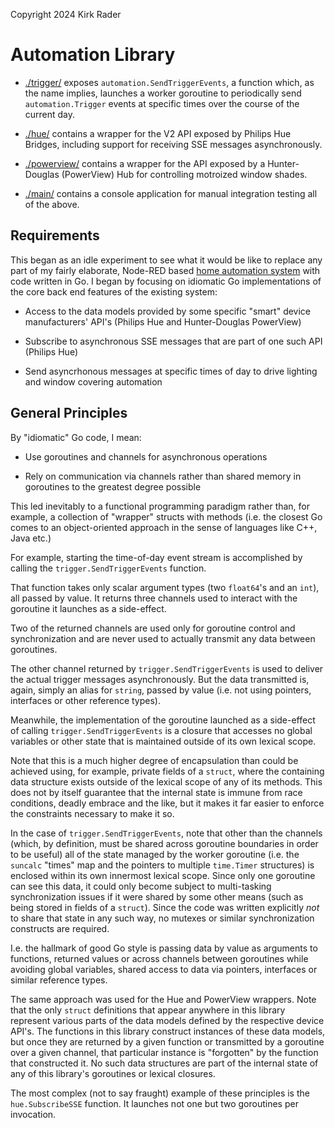 Copyright 2024 Kirk Rader

# Automation Library

- [./trigger/](./trigger/) exposes `automation.SendTriggerEvents`, a function
  which, as the name implies, launches a worker goroutine to periodically send
  `automation.Trigger` events at specific times over the course of the current
  day.

- [./hue/](./hue/) contains a wrapper for the V2 API exposed by Philips Hue
  Bridges, including support for receiving SSE messages asynchronously.

- [./powerview/](./powerview/) contains a wrapper for the API exposed by a
  Hunter-Douglas (PowerView) Hub for controlling motroized window shades.

- [./main/](./main/) contains a console application for manual integration
  testing all of the above.

## Requirements

This began as an idle experiment to see what it would be like to replace any
part of my fairly elaborate, Node-RED based [home automation
system](https://github.com/parasaurolophus/home-automation) with code written
in Go. I began by focusing on idiomatic Go implementations of the core back end
features of the existing system:

- Access to the data models provided by some specific "smart" device
  manufacturers' API's (Philips Hue and Hunter-Douglas PowerView)

- Subscribe to asynchronous SSE messages that are part of one such API (Philips Hue)

- Send asyncrhonous messages at specific times of day to drive lighting and
  window covering automation

## General Principles

By "idiomatic" Go code, I mean:

- Use goroutines and channels for asynchronous operations

- Rely on communication via channels rather than shared memory in goroutines to
  the greatest degree possible

This led inevitably to a functional programming paradigm rather than, for
example, a collection of "wrapper" structs with methods (i.e. the closest Go
comes to an object-oriented approach in the sense of languages like C++, Java
etc.)

For example, starting the time-of-day event stream is accomplished by calling
the `trigger.SendTriggerEvents` function.

That function takes only scalar argument types (two `float64`'s and an `int`),
all passed by value. It returns three channels used  to interact with the
goroutine it launches as a side-effect.

Two of the returned channels are used only for goroutine control and
synchronization and are never used to actually transmit any data between
goroutines.

The other channel returned by `trigger.SendTriggerEvents` is used to deliver
the actual trigger messages asynchronously. But the data transmitted is, again,
simply an alias for `string`, passed by value (i.e. not using pointers,
interfaces or other reference types).

Meanwhile, the implementation of the goroutine launched as a side-effect of
calling `trigger.SendTriggerEvents` is a closure that accesses no global
variables or other state that is maintained outside of its own lexical scope.

Note that this is a much higher degree of encapsulation than could be achieved
using, for example, private fields of a `struct`, where the containing data
structure exists outside of the lexical scope of any of its methods. This does
not by itself guarantee that the internal state is immune from race conditions,
deadly embrace and the like, but it makes it far easier to enforce the
constraints necessary to make it so.

In the case of `trigger.SendTriggerEvents`, note that other than the channels
(which, by definition, must be shared across goroutine boundaries in order to
be useful) all of the state managed by the worker goroutine (i.e. the `suncalc`
"times" map and the pointers to multiple `time.Timer` structures) is enclosed
within its own innermost lexical scope. Since only one goroutine can see this
data, it could only become subject to multi-tasking synchronization issues if
it were shared by some other means (such as being stored in fields of a
`struct`). Since the code was written explicitly _not_ to share that state in
any such way, no mutexes or similar synchronization constructs are required.

I.e. the hallmark of good Go style is passing data by value as arguments to
functions, returned values or across channels between goroutines while avoiding
global variables, shared access to data via pointers, interfaces or similar
reference types.

The same approach was used for the Hue and PowerView wrappers. Note that the
only `struct` definitions that appear anywhere in this library represent
various parts of the data models defined by the respective device API's. The
functions in this library construct instances of these data models, but once
they are returned by a given function or transmitted by a goroutine over a
given channel, that particular instance is "forgotten" by the function that
constructed it. No such data structures are part of the internal state of any
of this library's goroutines or lexical closures.

The most complex (not to say fraught) example of these principles is the
`hue.SubscribeSSE` function. It launches not one but two goroutines per
invocation.
